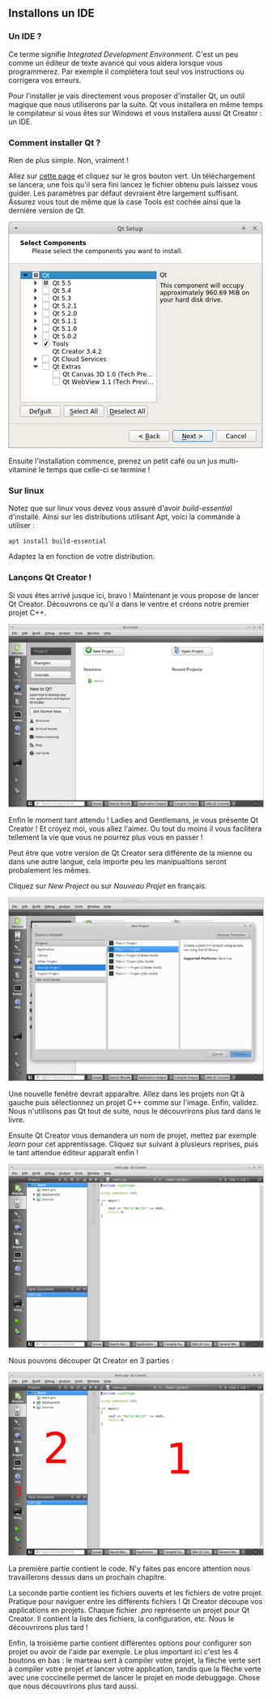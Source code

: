 ## Installons un IDE

### Un IDE ?

Ce terme signifie *Integrated Development Environment*. C'est un peu comme un
éditeur de texte avancé qui vous aidera lorsque vous programmerez. Par exemple
il complétera tout seul vos instructions ou corrigera vos erreurs.

Pour l'installer je vais directement vous proposer d'installer Qt, un outil
magique que nous utiliserons par la suite. Qt vous installera en même temps
le compilateur si vous êtes sur Windows et vous installera aussi Qt Creator : un
IDE.

### Comment installer Qt ?

Rien de plus simple. Non, vraiment !

Allez sur [cette page](http://www.qt.io/download-open-source/) et cliquez sur
le gros bouton vert. Un téléchargement se lancera, une fois qu'il sera fini
lancez le fichier obtenu puis laissez vous guider. Les paramètres par défaut
devraient être largement suffisant. Assurez vous tout de même que la case Tools
est cochée ainsi que la dernière version de Qt.

![](qt_installer.png)

Ensuite l'installation commence, prenez un petit café ou un jus multi-vitaminé
le temps que celle-ci se termine !

### Sur linux

Notez que sur linux vous devez vous assuré d'avoir *build-essential* d'installé.
Ainsi sur les distributions utilisant Apt, voici la commande à utiliser :

    apt install build-essential

Adaptez la en fonction de votre distribution.

### Lançons Qt Creator !

Si vous êtes arrivé jusque ici, bravo ! Maintenant je vous propose de lancer
Qt Creator. Découvrons ce qu'il a dans le ventre et créons notre premier projet
C++.

![](qt_home.png)

Enfin le moment tant attendu ! Ladies and Gentlemans, je vous présente Qt 
Creator ! Et croyez moi, vous allez l'aimer. Ou tout du moins il vous facilitera
tellement la vie que vous ne pourrez plus vous en passer !

Peut être que votre version de Qt Creator sera différente de la mienne ou dans
une autre langue, cela importe peu les manipualtions seront probalement les
mêmes.

Cliquez sur *New Project* ou sur *Nouveau Projet* en français.

![](newcppproject.png)

Une nouvelle fenêtre devrait apparaître. Allez dans les projets non Qt à gauche 
puis sélectionnez un projet C++ comme sur l'image. Enfin, validez. 
Nous n'utilisons pas Qt tout de suite, nous le découvrirons plus tard dans le 
livre.

Ensuite Qt Creator vous demandera un nom de projet, mettez par exemple *learn*
pour cet apprentissage. Cliquez sur suivant à plusieurs reprises, puis
le tant attendue éditeur apparaît enfin !

![](qt_editor.png)

Nous pouvons découper Qt Creator en 3 parties :

![](qt_editor-2.png)

La première partie contient le code. N'y faites pas encore attention nous
travaillerons dessus dans un prochain chapitre.

La seconde partie contient les fichiers ouverts et les fichiers de votre projet.
Pratique pour naviguer entre les différents fichiers !
Qt Creator découpe vos applications en projets. Chaque fichier *.pro*
représente un projet pour Qt Creator. Il contient la liste des fichiers,
la configuration, etc. Nous le découvrirons plus tard !

Enfin, la troisième partie contient différentes options pour configurer son
projet ou avoir de l'aide par exemple. Le plus important ici c'est les 4 boutons
en bas : le marteau sert à compiler votre projet, la flèche verte sert à
compiler votre projet *et* lancer votre application, tandis que la flèche verte
avec une coccinelle permet de lancer le projet en mode debuggage. Chose que nous
découvrirons plus tard aussi.